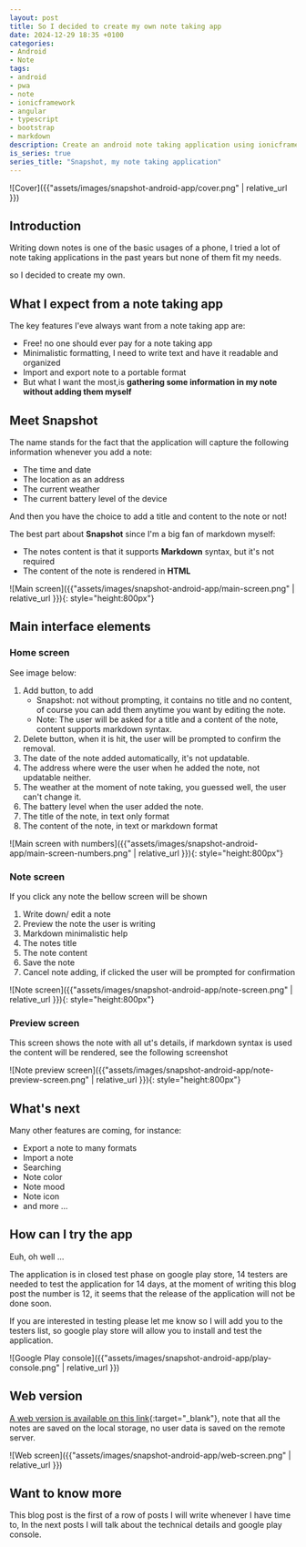 ```yaml
---
layout: post
title: So I decided to create my own note taking app
date: 2024-12-29 18:35 +0100
categories:
- Android
- Note
tags:
- android
- pwa
- note
- ionicframework
- angular
- typescript
- bootstrap
- markdown
description: Create an android note taking application using ionicframework.
is_series: true
series_title: "Snapshot, my note taking application"
---
```

![Cover]({{"assets/images/snapshot-android-app/cover.png"  | relative_url }})

## Introduction

Writing down notes is one of the basic usages of a phone, I tried a lot of note taking applications in the past years but none of them fit my needs.

so I decided to create my own.

## What I expect from a note taking app

The key features I'eve always want from a note taking app are:

* Free! no one should ever pay for a note taking app
* Minimalistic formatting, I need to write text and have it readable and  organized
* Import and export note to a portable format
* But what I want the most,is **gathering some information in my note without adding them myself**

## Meet Snapshot

The name stands for the fact that the application will capture the following information whenever you add a note:

* The time and date
* The location as an address
* The current weather
* The current battery level of the device

And then you have the choice to add a title and content to the note or not!

The best part about **Snapshot** since I'm a big fan of markdown myself:

* The notes content is that it supports **Markdown** syntax, but it's not required
* The content of the note is  rendered in **HTML**

![Main screen]({{"assets/images/snapshot-android-app/main-screen.png"  | relative_url }}){: style="height:800px"}

## Main interface elements

### Home screen

See image below:

1. Add button, to add
    * Snapshot: not without prompting, it contains no title and no content, of course you can add them anytime you want by editing the note.
    * Note: The user will be asked for a title and a content of the note, content supports markdown syntax.
2. Delete button, when it is hit, the user will be prompted to confirm the removal.
3. The date of the note added automatically, it's not updatable.
4. The address where were the  user when he added the note, not updatable neither.
5. The weather at the moment of note taking, you guessed well, the user can't change it.
6. The battery level when the user added the note.
7. The title of the note, in text only format
8. The content of the note, in text or markdown format

![Main screen with numbers]({{"assets/images/snapshot-android-app/main-screen-numbers.png"  | relative_url }}){: style="height:800px"}

### Note screen

If you click any note the bellow screen will be shown

1. Write down/ edit a note
2. Preview the note the user is writing
3. Markdown minimalistic help
4. The notes title
5. The note content
6. Save the note
7. Cancel note adding, if clicked the user will be prompted for confirmation

![Note screen]({{"assets/images/snapshot-android-app/note-screen.png"  | relative_url }}){: style="height:800px"}

### Preview screen

This screen shows the note with all ut's details, if markdown syntax is used the content will be rendered, see the following screenshot

![Note preview screen]({{"assets/images/snapshot-android-app/note-preview-screen.png"  | relative_url }}){: style="height:800px"}

## What's next

Many other features are coming, for instance:

* Export a note to many formats
* Import a note
* Searching
* Note color
* Note mood
* Note icon
* and more ...

## How can I try the app

Euh, oh well ...

The application is in closed test phase on google play store, 14 testers are needed to test the application for 14 days, at the moment of writing this blog post the number is 12, it seems that the release of the application will not be done soon.

If you are interested in testing please let me know so I will add you to the testers list, so google play store will allow you to install and test the application.

![Google Play console]({{"assets/images/snapshot-android-app/play-console.png"  | relative_url }})

## Web version

[A web version is available on this link](https://ibrahimhammani.github.io/snapshot-binaries/){:target="_blank"}, note that all the notes are saved on the local storage, no user data is saved on the remote server.

![Web screen]({{"assets/images/snapshot-android-app/web-screen.png"  | relative_url }})
## Want to know more

This blog post is the first of a row of posts I will write whenever I have time to, In the next posts I will talk about the technical details and google play console.
